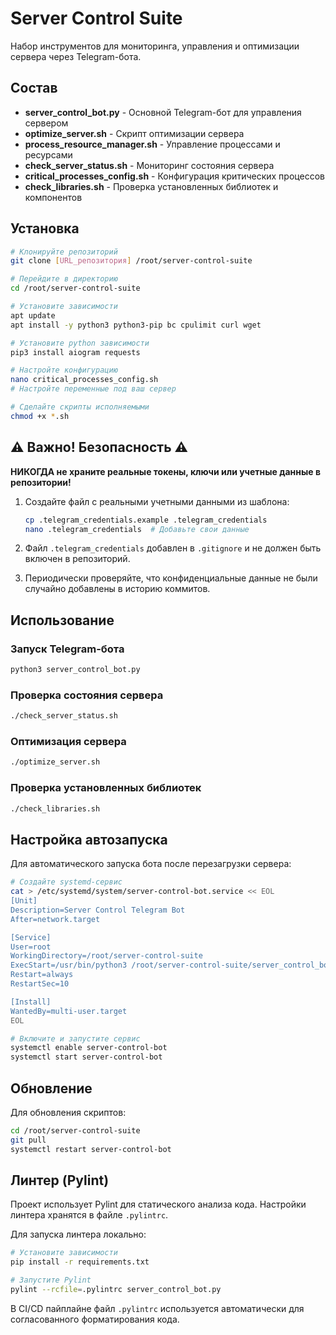 # Server Control Suite

Набор инструментов для мониторинга, управления и оптимизации сервера через Telegram-бота.

## Состав

- **server_control_bot.py** - Основной Telegram-бот для управления сервером
- **optimize_server.sh** - Скрипт оптимизации сервера
- **process_resource_manager.sh** - Управление процессами и ресурсами
- **check_server_status.sh** - Мониторинг состояния сервера
- **critical_processes_config.sh** - Конфигурация критических процессов
- **check_libraries.sh** - Проверка установленных библиотек и компонентов

## Установка

```bash
# Клонируйте репозиторий
git clone [URL_репозитория] /root/server-control-suite

# Перейдите в директорию
cd /root/server-control-suite

# Установите зависимости
apt update
apt install -y python3 python3-pip bc cpulimit curl wget

# Установите python зависимости
pip3 install aiogram requests

# Настройте конфигурацию
nano critical_processes_config.sh
# Настройте переменные под ваш сервер

# Сделайте скрипты исполняемыми
chmod +x *.sh
```

## ⚠️ Важно! Безопасность ⚠️

**НИКОГДА не храните реальные токены, ключи или учетные данные в репозитории!**

1. Создайте файл с реальными учетными данными из шаблона:
   ```bash
   cp .telegram_credentials.example .telegram_credentials
   nano .telegram_credentials  # Добавьте свои данные
   ```

2. Файл `.telegram_credentials` добавлен в `.gitignore` и не должен быть включен в репозиторий.

3. Периодически проверяйте, что конфиденциальные данные не были случайно добавлены в историю коммитов.

## Использование

### Запуск Telegram-бота

```bash
python3 server_control_bot.py
```

### Проверка состояния сервера

```bash
./check_server_status.sh
```

### Оптимизация сервера

```bash
./optimize_server.sh
```

### Проверка установленных библиотек

```bash
./check_libraries.sh
```

## Настройка автозапуска

Для автоматического запуска бота после перезагрузки сервера:

```bash
# Создайте systemd-сервис
cat > /etc/systemd/system/server-control-bot.service << EOL
[Unit]
Description=Server Control Telegram Bot
After=network.target

[Service]
User=root
WorkingDirectory=/root/server-control-suite
ExecStart=/usr/bin/python3 /root/server-control-suite/server_control_bot.py
Restart=always
RestartSec=10

[Install]
WantedBy=multi-user.target
EOL

# Включите и запустите сервис
systemctl enable server-control-bot
systemctl start server-control-bot
```

## Обновление

Для обновления скриптов:

```bash
cd /root/server-control-suite
git pull
systemctl restart server-control-bot
```

## Линтер (Pylint)

Проект использует Pylint для статического анализа кода. Настройки линтера хранятся в файле `.pylintrc`.

Для запуска линтера локально:

```bash
# Установите зависимости
pip install -r requirements.txt

# Запустите Pylint
pylint --rcfile=.pylintrc server_control_bot.py
```

В CI/CD пайплайне файл `.pylintrc` используется автоматически для согласованного форматирования кода. 